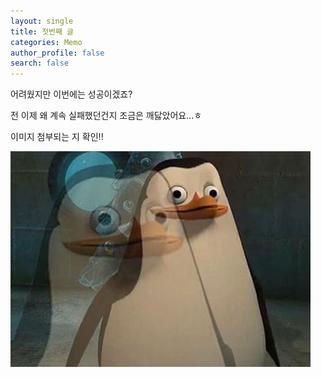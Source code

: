 ```yaml
---
layout: single
title: 첫번째 글
categories: Memo
author_profile: false
search: false
---
```

어려웠지만 이번에는 성공이겠죠?

전 이제 왜 계속 실패했던건지 조금은 깨닳았어요...ㅎ

이미지 첨부되는 지 확인!!
  
![1](/assets/images/1.png)
